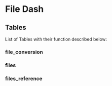 # File Dash

## Tables

List of Tables with their function described below:

### file_conversion

### files

### files_reference

